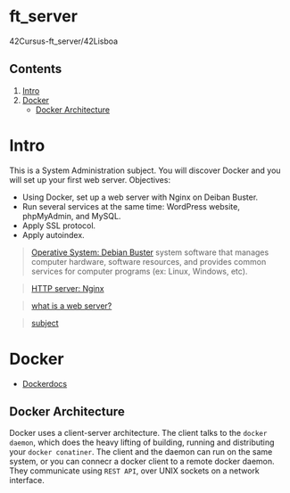 # ft_server
  42Cursus-ft_server/42Lisboa

## Contents
1. [Intro](https://github.com/mlanca-c/ft_server#Intro)
2. [Docker](https://github.com/mlanca-c/ft_server#Docker)
    * [Docker Architecture](https://github.com/mlanca-c/ft_server#Docker-Architecture)
# Intro
 This is a System Administration subject. You will discover Docker and you will set up your first web server.
 Objectives:
 * Using Docker, set up a web server with Nginx on Deiban Buster.
 * Run several services at the same time: WordPress website, phpMyAdmin, and MySQL.
 * Apply SSL protocol.
 * Apply autoindex.

> [Operative System: Debian Buster](https://www.debian.org/doc/)
 system software that manages computer hardware, software resources, and provides common services for computer programs (ex: Linux, Windows, etc).

> [HTTP server: Nginx](https://nginx.org/en/docs/)

> [what is a web server?](https://developer.mozilla.org/en-US/docs/Learn/Common_questions/What_is_a_web_server)

> [subject](subject.pdf)

# Docker
 * [Dockerdocs](https://docs.docker.com/get-started/overview/)
## Docker Architecture
 Docker uses a client-server architecture. The client talks to the ```docker daemon```, which does the heavy lifting of building, running and distributing your ```docker conatiner```.
 The client and the daemon can run on the same system, or you can connecr a docker client to a remote docker daemon.
 They communicate using ```REST API```, over UNIX sockets on a network interface.
